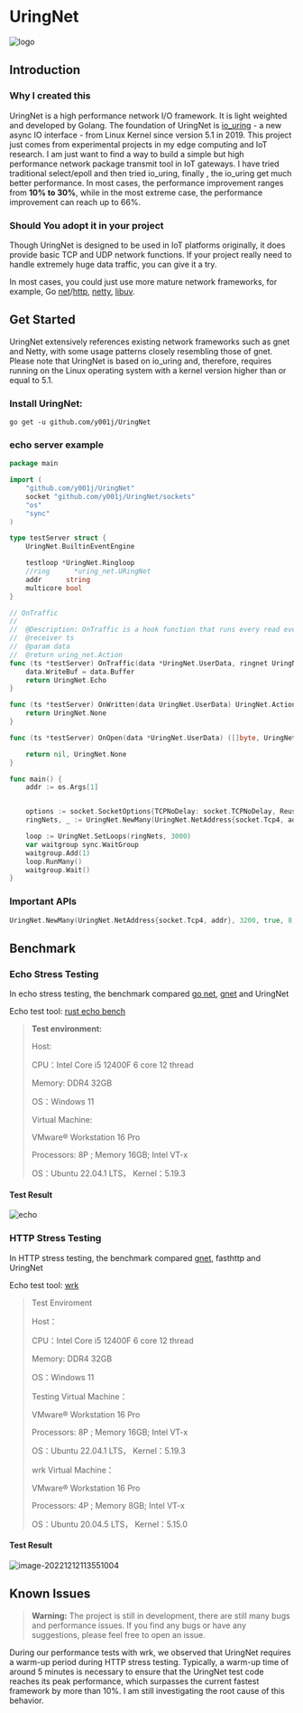 # UringNet

![logo](https://pic.maienzx.com/qiniuPic/202310031719836.png)

## Introduction

### Why I created this 

UringNet is a high performance network I/O framework. It is light weighted and developed by Golang. The foundation of UringNet is [io_uring](https://kernel.dk/io_uring.pdf) - a new async IO interface - from Linux Kernel since version 5.1 in 2019. This project just comes from experimental projects in my edge computing and IoT research. I am just want to find a way to build a simple but high performance network package transmit tool in IoT gateways. I have tried traditional select/epoll and then tried io_uring, finally , the io_uring get much better performance. In most cases, the performance improvement ranges from **10% to 30%**, while in the most extreme case, the performance improvement can reach up to 66%.

### Should You adopt it in your project

Though UringNet is designed to be used in IoT platforms originally, it does provide basic TCP and UDP network functions. If your project really need to handle extremely huge data traffic, you can give it a try. 

In most cases, you could just use more mature network frameworks, for example, Go [net](https://golang.org/pkg/net/)/[http](https://pkg.go.dev/net/http), [netty](https://netty.io/), [libuv](https://github.com/libuv/libuv).

## Get Started

UringNet extensively references existing network frameworks such as gnet and Netty, with some usage patterns closely resembling those of gnet. Please note that UringNet is based on io_uring and, therefore, requires running on the Linux operating system with a kernel version higher than or equal to 5.1.

### Install UringNet:

```shell
go get -u github.com/y001j/UringNet
```

### echo server example

```go
package main

import (
	"github.com/y001j/UringNet"
	socket "github.com/y001j/UringNet/sockets"
	"os"
	"sync"
)

type testServer struct {
	UringNet.BuiltinEventEngine

	testloop *UringNet.Ringloop
	//ring      *uring_net.URingNet
	addr      string
	multicore bool
}

// OnTraffic 
//  
//	@Description: OnTraffic is a hook function that runs every read event completed
//	@receiver ts
//	@param data
//	@return uring_net.Action
func (ts *testServer) OnTraffic(data *UringNet.UserData, ringnet UringNet.URingNet) UringNet.Action {
	data.WriteBuf = data.Buffer
	return UringNet.Echo
}

func (ts *testServer) OnWritten(data UringNet.UserData) UringNet.Action {
	return UringNet.None
}

func (ts *testServer) OnOpen(data *UringNet.UserData) ([]byte, UringNet.Action) {

	return nil, UringNet.None
}

func main() {
	addr := os.Args[1]


	options := socket.SocketOptions{TCPNoDelay: socket.TCPNoDelay, ReusePort: true}
	ringNets, _ := UringNet.NewMany(UringNet.NetAddress{socket.Tcp4, addr}, 3200, true, 8, options, &testServer{}) //runtime.NumCPU()

	loop := UringNet.SetLoops(ringNets, 3000)
	var waitgroup sync.WaitGroup
	waitgroup.Add(1)
	loop.RunMany()
	waitgroup.Wait()
}

```

### Important APIs

```go
UringNet.NewMany(UringNet.NetAddress{socket.Tcp4, addr}, 3200, true, 8, options, &testServer{})
```

## Benchmark

### Echo Stress Testing

In echo stress testing, the benchmark compared [go net](https://golang.org/pkg/net/), [gnet](https://github.com/panjf2000/gnet) and UringNet

Echo test tool: [rust echo bench](https://github.com/haraldh/rust_echo_bench)

> **Test environment:**
>
> Host:
>
> CPU：Intel Core i5 12400F 6 core 12 thread
>
> Memory: DDR4 32GB
>
> OS：Windows 11
>
> Virtual Machine:
>
> VMware® Workstation 16 Pro
>
> Processors: 8P ; Memory 16GB; Intel VT-x
>
> OS：Ubuntu 22.04.1 LTS， Kernel：5.19.3

#### Test Result

![echo](https://pic.maienzx.com/qiniuPic/202211061218743.png)

### HTTP Stress Testing

In HTTP stress testing, the benchmark compared [gnet](https://github.com/panjf2000/gnet), fasthttp and UringNet

Echo test tool: [wrk](https://github.com/wg/wrk)

> Test Enviroment 
>
> Host：
>
> CPU：Intel Core i5 12400F 6 core 12 thread
>
> Memory: DDR4 32GB
>
> OS：Windows 11
>
> Testing Virtual Machine：
>
> VMware® Workstation 16 Pro
>
> Processors: 8P ; Memory 16GB; Intel VT-x
>
> OS：Ubuntu 22.04.1 LTS， Kernel：5.19.3
>
> wrk Virtual Machine：
>
> VMware® Workstation 16 Pro
>
> Processors: 4P ; Memory 8GB; Intel VT-x
>
> OS：Ubuntu 20.04.5 LTS， Kernel：5.15.0   

#### Test Result

![image-20221212113551004](https://pic.maienzx.com/qiniuPic/image-20221212113551004.png)

## Known Issues

> **Warning:** The project is still in development, there are still many bugs and performance issues. If you find any bugs or have any suggestions, please feel free to open an issue.

During our performance tests with wrk, we observed that UringNet requires a warm-up period during HTTP stress testing. Typically, a warm-up time of around 5 minutes is necessary to ensure that the UringNet test code reaches its peak performance, which surpasses the current fastest framework by more than 10%. I am still investigating the root cause of this behavior.
